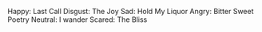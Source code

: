 Happy: Last Call
Disgust: The Joy
Sad: Hold My Liquor
Angry: Bitter Sweet Poetry
Neutral: I wander
Scared: The Bliss
